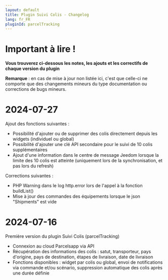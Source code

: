```yaml
---
layout: default
title: Plugin Suivi Colis - Changelog
lang: fr_FR
pluginId: parcelTracking
---
```


# Important à lire !

**Vous trouverez ci-dessous les notes, les ajouts et les correctifs de chaque version du plugin**

**Remarque** : en cas de mise à jour non listée ici, c'est que celle-ci ne comporte que des changements mineurs du type documentation ou corrections de bugs mineurs.


# 2024-07-27

Ajout des fonctions suivantes :
 - Possibilité d'ajouter ou de supprimer des colis directement depuis les widgets (individuel ou global)
 - Possibilité d'ajouter une clé API secondaire pour le suivi de 10 colis supplémentaires
 - Ajout d'une information dans le centre de message Jeedom lorsque la limite des 10 colis est atteinte (uniquement lors de la synchronisation, et pas lors du refresh)

Corrections suivantes :
 - PHP Warning dans le log http.error lors de l'appel à la fonction buildList()
 - Mise à jour des commandes des équipements lorsque le json "Shipments" est vide


# 2024-07-16

Première version du plugin Suivi Colis (parcelTracking)
 - Connexion au cloud Parcelsapp via API
 - Récupération des informations des colis : satut, transporteur, pays d'origine, pays de destination, étapes de livraison, date de livraison
 - Fonctions disponibles : widget par colis ou global, envoi de notifications via commande et/ou scénario, suppression automatique des colis après une durée définie

  